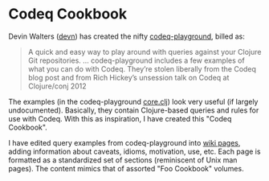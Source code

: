 # Codeq Cookbook

[codeq-playground]:  https://github.com/devn/codeq-playground
[core.clj]:          https://github.com/devn/codeq-playground/blob/master/src/com/thinkslate/codeq_playground/core.clj
[devn]:              https://github.com/devn
[wiki pages]:        /RichMorin/codeq-cookbook/wiki/_pages

Devin Walters ([devn]) has created the nifty [codeq-playground], billed as:

> A quick and easy way to play around with queries
> against your Clojure Git repositories.
> ...
> codeq-playground includes a few examples of what you can do with Codeq.
> They’re stolen liberally from the Codeq blog post and from Rich Hickey’s
> unsession talk on Codeq at Clojure/conj 2012

The examples (in the codeq-playground [core.clj]) look very useful (if largely undocumented).
Basically, they contain Clojure-based queries and rules for use with Codeq.
With this as inspiration, I have created this "Codeq Cookbook".

I have edited query examples from codeq-playground into [wiki pages],
adding information about caveats, idioms, motivation, use, etc.
Each page is formatted as a standardized set of sections
(reminiscent of Unix man pages).
The content mimics that of assorted "Foo Cookbook" volumes.
